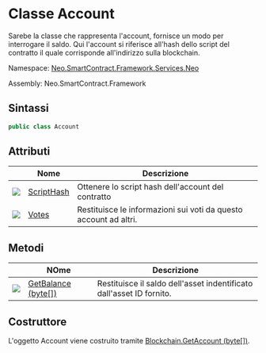 # Classe Account

Sarebe la classe che rappresenta l'account, fornisce un modo per interrogare il saldo. Qui l'account si riferisce all'hash dello script del contratto il quale corrisponde all'indirizzo sulla blockchain.

Namespace: [Neo.SmartContract.Framework.Services.Neo](../neo.md)

Assembly: Neo.SmartContract.Framework

## Sintassi

```c#
public class Account
```

## Attributi

| | Nome  | Descrizione | 
| ---------------------------------------- | ----------------------------------- | ------------------ |
| ![](https://i-msdn.sec.s-msft.com/dynimg/IC74937.jpeg) |[ScriptHash](Account/ScriptHash.md) | Ottenere lo script hash dell'account del contratto | [ScriptHash](Account/ScriptHash.md) | Restituisce lo script hash dell'account del contratto |
| ![](https://i-msdn.sec.s-msft.com/dynimg/IC74937.jpeg) |[Votes](Account/Votes.md) | Restituisce le informazioni sui voti da questo account ad altri.

## Metodi

| | NOme | Descrizione | 
| ---------------------------------------- | ---------------------------------------- | ------------------ |
| ![](https://i-msdn.sec.s-msft.com/dynimg/IC91302.jpeg) | [GetBalance (byte[])](Account/GetBalance.md) | Restituisce il saldo dell'asset indentificato dall'asset ID fornito.

## Costruttore

L'oggetto Account viene costruito tramite [Blockchain.GetAccount (byte[])](Blockchain/GetAccount.md).
